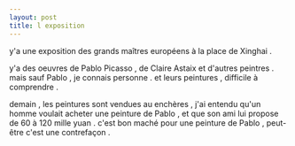 ```yaml
---
layout: post
title: l exposition
---
```


y'a une exposition des grands maîtres européens à la place de Xinghai .

y'a des oeuvres de Pablo Picasso , de Claire Astaix et d'autres peintres . mais sauf Pablo , je connais personne . et leurs peintures , difficile à comprendre .

demain , les peintures sont vendues au enchères , j'ai entendu qu'un homme voulait acheter une peinture de Pablo , et que son ami lui propose de 60 à 120 mille yuan . c'est bon maché pour une peinture de Pablo , peut-être c'est une contrefaçon .
